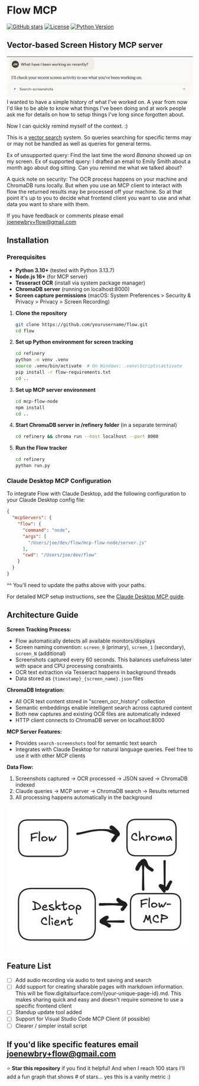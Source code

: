 # Flow MCP

[![GitHub stars](https://img.shields.io/github/stars/yourusername/flow.svg?style=social&label=Star)](https://github.com/yourusername/flow)
[![License](https://img.shields.io/badge/license-MIT-blue.svg)](LICENSE)
[![Python Version](https://img.shields.io/badge/python-3.10%2B-blue.svg)](https://python.org)

## Vector-based Screen History MCP server

![Example Usage](images/Example%20Usage.png)
I wanted to have a simple history of what I've worked on. A year from now I'd like to be able to know what things I've been doing and at work people ask me for details on how to setup things I've long since forgotten about. 

Now I can quickly remind myself of the context. :)

This is a [vector search](https://en.wikipedia.org/wiki/Vector_database) system. So queries searching for specific terms may or may not be handled as well as queries for general terms.

Ex of unsupported query: Find the last time the word *Banana* showed up on my screen.
Ex of supported query: I drafted an email to Emily Smith about a month ago about dog sitting. Can you remind me what we talked about?

A quick note on security: The OCR process happens on your machine and ChromaDB runs locally. But when you use an MCP client to interact with flow the returned results may be processed off your machine. So at that point it's up to you to decide what frontend client you want to use and what data you want to share with them.

If you have feedback or comments please email joenewbry+flow@gmail.com

## Installation

### Prerequisites
- **Python 3.10+** (tested with Python 3.13.7)
- **Node.js 16+** (for MCP server)
- **Tesseract OCR** (install via system package manager)
- **ChromaDB server** (running on localhost:8000)
- **Screen capture permissions** (macOS: System Preferences > Security & Privacy > Privacy > Screen Recording)

1. **Clone the repository**
   ```bash
   git clone https://github.com/yourusername/flow.git
   cd flow
   ```

2. **Set up Python environment for screen tracking**
   ```bash
   cd refinery
   python -m venv .venv
   source .venv/bin/activate  # On Windows: .venv\Scripts\activate
   pip install -r flow-requirements.txt
   cd ..
   ```

3. **Set up MCP server environment**
   ```bash
   cd mcp-flow-node
   npm install
   cd ..
   ```

4. **Start ChromaDB server in /refinery folder** (in a separate terminal)
   ```bash
   cd refinery && chroma run --host localhost --port 8000
   ```

5. **Run the Flow tracker**
   ```bash
   cd refinery
   python run.py
   ```

### Claude Desktop MCP Configuration

To integrate Flow with Claude Desktop, add the following configuration to your Claude Desktop config file:

```json
{
  "mcpServers": {
    "flow": {
      "command": "node",
      "args": [
        "/Users/joe/dev/flow/mcp-flow-node/server.js"
      ],
      "cwd": "/Users/joe/dev/flow"
    }
  }
}
```

^^ You'll need to update the paths above with your paths.

For detailed MCP setup instructions, see the [Claude Desktop MCP guide](https://modelcontextprotocol.io/docs/develop/connect-local-servers).

## Architecture Guide
**Screen Tracking Process:**
- Flow automatically detects all available monitors/displays
- Screen naming convention: `screen_0` (primary), `screen_1` (secondary), `screen_N` (additional)
- Screenshots captured every 60 seconds. This balances usefulness later with space and CPU processing constraints. 
- OCR text extraction via Tesseract happens in background threads
- Data stored as `{timestamp}_{screen_name}.json` files

**ChromaDB Integration:**
- All OCR text content stored in "screen_ocr_history" collection
- Semantic embeddings enable intelligent search across captured content
- Both new captures and existing OCR files are automatically indexed
- HTTP client connects to ChromaDB server on localhost:8000

**MCP Server Features:**
- Provides `search-screenshots` tool for semantic text search
- Integrates with Claude Desktop for natural language queries. Feel free to use it with other MCP clients

**Data Flow:**
1. Screenshots captured → OCR processed → JSON saved → ChromaDB indexed
2. Claude queries → MCP server → ChromaDB search → Results returned
3. All processing happens automatically in the background

![Dataflow Diagram](images/Dataflow%20Diagram.png)

## Feature List
- [ ] Add audio recording via audio to text saving and search
- [ ] Add support for creating sharable pages with markdown information. This will be flow.digitalsurface.com/{your-unique-page-id}.md. This makes sharing quick and easy and doesn't require someone to use a specific frontend client
- [ ] Standup update tool added
- [ ] Support for Visual Studio Code MCP Client (if possible)
- [ ] Clearer / simpler install script

If you'd like specific features email joenewbry+flow@gmail.com
---

⭐ **Star this repository** if you find it helpful! And when I reach 100 stars I'll add a fun graph that shows # of stars... yes this is a vanity metric :)
